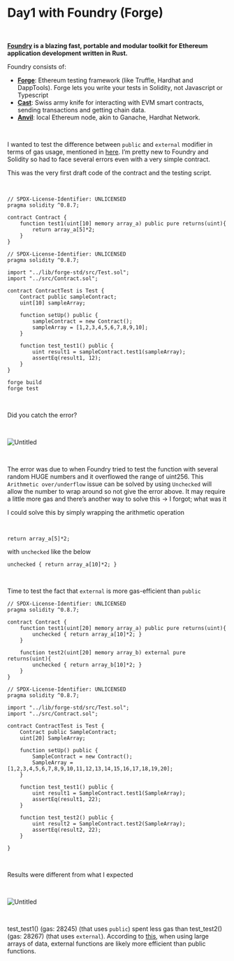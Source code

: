 # Day1 with Foundry (Forge)

<br />

**[Foundry](https://www.paradigm.xyz/2021/12/introducing-the-foundry-ethereum-development-toolbox) is a blazing fast, portable and modular toolkit for Ethereum application development written in Rust.**


Foundry consists of:

- **[Forge](https://github.com/foundry-rs/foundry/blob/master/forge)**: Ethereum testing framework (like Truffle, Hardhat and DappTools). Forge lets you write your tests in Solidity, not Javascript or Typescript
- **[Cast](https://github.com/foundry-rs/foundry/blob/master/cast)**: Swiss army knife for interacting with EVM smart contracts, sending transactions and getting chain data.
- **[Anvil](https://github.com/foundry-rs/foundry/blob/master/anvil)**: local Ethereum node, akin to Ganache, Hardhat Network.

<br />

I wanted to test the difference between `public` and `external` modifier in terms of gas usage, mentioned in [here](https://ethereum.stackexchange.com/questions/19380/external-vs-public-best-practices?answertab=active#tab-top). I’m pretty new to Foundry and Solidity so had to face several errors even with a very simple contract.

This was the very first draft code of the contract and the testing script. 

<br />

```solidity
// SPDX-License-Identifier: UNLICENSED
pragma solidity ^0.8.7;

contract Contract {
	function test1(uint[10] memory array_a) public pure returns(uint){
		return array_a[5]*2;
	}
}
```

```solidity
// SPDX-License-Identifier: UNLICENSED
pragma solidity ^0.8.7;

import "../lib/forge-std/src/Test.sol";
import "../src/Contract.sol";

contract ContractTest is Test {
	Contract public sampleContract;
	uint[10] sampleArray;

	function setUp() public {
		sampleContract = new Contract();
		sampleArray = [1,2,3,4,5,6,7,8,9,10];
	}

	function test_test1() public {
		uint result1 = sampleContract.test1(sampleArray);
		assertEq(result1, 12);
	}
}
```

```solidity
forge build
forge test
```
<br />

Did you catch the error?

<br />

![Untitled](https://user-images.githubusercontent.com/99378245/173440300-dc87a7b8-611b-4849-84ac-8d7009b64b93.png)

<br />

The error was due to when Foundry tried to test the function with several random HUGE numbers and it overflowed the range of uint256. This `Arithmetic over/underflow` issue can be solved by using `Unchecked` will allow the number to wrap around so not give the error above. It may require a little more gas and there’s another way to solve this → I forgot; what was it

I could solve this by simply wrapping the arithmetic operation

<br />

```solidity
return array_a[5]*2;
```

with `unchecked` like the below

```solidity
unchecked { return array_a[10]*2; }
```

<br />

Time to test the fact that `external` is more gas-efficient than `public` 

```solidity
// SPDX-License-Identifier: UNLICENSED
pragma solidity ^0.8.7;

contract Contract {
    function test1(uint[20] memory array_a) public pure returns(uint){
        unchecked { return array_a[10]*2; }
    }

    function test2(uint[20] memory array_b) external pure returns(uint){
        unchecked { return array_b[10]*2; }
    }
}
```

```solidity
// SPDX-License-Identifier: UNLICENSED
pragma solidity ^0.8.7;

import "../lib/forge-std/src/Test.sol";
import "../src/Contract.sol";

contract ContractTest is Test {
    Contract public SampleContract;
    uint[20] SampleArray;

    function setUp() public {
        SampleContract = new Contract();
        SampleArray = [1,2,3,4,5,6,7,8,9,10,11,12,13,14,15,16,17,18,19,20];
    }

    function test_test1() public {
        uint result1 = SampleContract.test1(SampleArray);
        assertEq(result1, 22);
    }

    function test_test2() public {
        uint result2 = SampleContract.test2(SampleArray);
        assertEq(result2, 22);
    }

}
```
<br />

Results were different from what I expected 

<br />

![Untitled](https://user-images.githubusercontent.com/99378245/173440619-d3a8c811-a444-4c36-aada-70401befed5e.png)

<br />

test_test1() (gas: 28245) (that uses `public`) spent less gas than test_test2() (gas: 28267) (that uses `external`). According to [this](https://ethereum.stackexchange.com/questions/19380/external-vs-public-best-practices?answertab=active#tab-top), when using large arrays of data, external functions are likely more efficient than public functions. 

<br />
<br />
<br />
